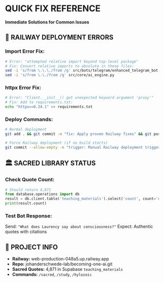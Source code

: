 # QUICK FIX REFERENCE
**Immediate Solutions for Common Issues**

## 🚨 **RAILWAY DEPLOYMENT ERRORS**

### **Import Error Fix:**
```bash
# Error: "attempted relative import beyond top-level package"
# Fix: Convert relative imports to absolute in these files:
sed -i 's/from \.\.\./from /g' src/bots/telegram/enhanced_telegram_bot.py
sed -i 's/from \.\./from /g' src/core/ai_engine.py
```

### **httpx Error Fix:**
```bash
# Error: "Client.__init__() got unexpected keyword argument 'proxy'"
# Fix: Add to requirements.txt:
echo "httpx==0.24.1" >> requirements.txt
```

### **Deploy Commands:**
```bash
# Normal deployment
git add . && git commit -m "fix: Apply proven Railway fixes" && git push origin main

# Force Railway deployment (if no build starts)
git commit --allow-empty -m "trigger: Manual Railway deployment trigger" && git push origin main
```

## 🏛️ **SACRED LIBRARY STATUS**

### **Check Quote Count:**
```python
# Should return 4,871
from database.operations import db
result = db.client.table('teaching_materials').select('count', count='exact').eq('material_type', 'sacred_quote').execute()
print(result.count)
```

### **Test Bot Response:**
Send: `"What does Laurency say about consciousness?"`
Expect: Authentic quotes with citations

## 📍 **PROJECT INFO**
- **Railway:** web-production-048a5.up.railway.app
- **Repo:** johanderschwede-lab/becoming-one-ai.git
- **Sacred Quotes:** 4,871 in Supabase `teaching_materials`
- **Commands:** `/sacred`, `/study`, `/hylozoic`
